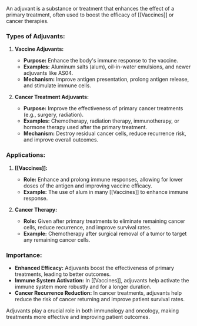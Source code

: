 An adjuvant is a substance or treatment that enhances the effect of a primary treatment, often used to boost the efficacy of [[Vaccines]] or cancer therapies.

### Types of Adjuvants:

1. **Vaccine Adjuvants:**
   - **Purpose:** Enhance the body's immune response to the vaccine.
   - **Examples:** Aluminum salts (alum), oil-in-water emulsions, and newer adjuvants like AS04.
   - **Mechanism:** Improve antigen presentation, prolong antigen release, and stimulate immune cells.

2. **Cancer Treatment Adjuvants:**
   - **Purpose:** Improve the effectiveness of primary cancer treatments (e.g., surgery, radiation).
   - **Examples:** Chemotherapy, radiation therapy, immunotherapy, or hormone therapy used after the primary treatment.
   - **Mechanism:** Destroy residual cancer cells, reduce recurrence risk, and improve overall outcomes.

### Applications:

1. **[[Vaccines]]:**
   - **Role:** Enhance and prolong immune responses, allowing for lower doses of the antigen and improving vaccine efficacy.
   - **Example:** The use of alum in many [[Vaccines]] to enhance immune response.

2. **Cancer Therapy:**
   - **Role:** Given after primary treatments to eliminate remaining cancer cells, reduce recurrence, and improve survival rates.
   - **Example:** Chemotherapy after surgical removal of a tumor to target any remaining cancer cells.

### Importance:

- **Enhanced Efficacy:** Adjuvants boost the effectiveness of primary treatments, leading to better outcomes.
- **Immune System Activation:** In [[Vaccines]], adjuvants help activate the immune system more robustly and for a longer duration.
- **Cancer Recurrence Reduction:** In cancer treatments, adjuvants help reduce the risk of cancer returning and improve patient survival rates.

Adjuvants play a crucial role in both immunology and oncology, making treatments more effective and improving patient outcomes.